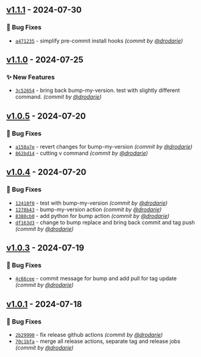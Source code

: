 
## [v1.1.1] - 2024-07-30
### :bug: Bug Fixes
- [`a471235`](https://github.com/drodarie/test_actions/commit/a47123513ae76bfa6ebf011ad36945a03d144efb) - simplify pre-commit install hooks *(commit by [@drodarie](https://github.com/drodarie))*


## [v1.1.0] - 2024-07-25
### :sparkles: New Features
- [`3c52654`](https://github.com/drodarie/test_actions/commit/3c526547d4ec05b69cfbb81a0b7fdccfe011c63f) - bring back bump-my-version. test with slightly different command. *(commit by [@drodarie](https://github.com/drodarie))*


## [v1.0.5] - 2024-07-20
### :bug: Bug Fixes
- [`a158a7e`](https://github.com/drodarie/test_actions/commit/a158a7e36cebeb653bafb227c31020323242b4e9) - revert changes for bump-my-version *(commit by [@drodarie](https://github.com/drodarie))*
- [`862bd14`](https://github.com/drodarie/test_actions/commit/862bd1408810982394d72c009337e18c5fedd9f1) - cutting v command *(commit by [@drodarie](https://github.com/drodarie))*


## [v1.0.4] - 2024-07-20
### :bug: Bug Fixes
- [`12410f0`](https://github.com/drodarie/test_actions/commit/12410f0e079d99624da5addbf5bb41e377014d33) - test with bump-my-version *(commit by [@drodarie](https://github.com/drodarie))*
- [`1278b43`](https://github.com/drodarie/test_actions/commit/1278b43628b97819aa8ba5d3abc0e7854ffc47b3) - bump-my-version action *(commit by [@drodarie](https://github.com/drodarie))*
- [`8380cb0`](https://github.com/drodarie/test_actions/commit/8380cb05f9effae1686464a8d5c404c054de4e9f) - add python for bump action *(commit by [@drodarie](https://github.com/drodarie))*
- [`df163d3`](https://github.com/drodarie/test_actions/commit/df163d3df66c41dd9d19ae8ed57c91af472b6d84) - change to bump replace and bring back commit and tag push *(commit by [@drodarie](https://github.com/drodarie))*


## [v1.0.3] - 2024-07-19
### :bug: Bug Fixes
- [`4c66cee`](https://github.com/drodarie/test_actions/commit/4c66ceef26527a7be9812ea54bf801bb0af2bf06) - commit message for bump and add pull for tag update *(commit by [@drodarie](https://github.com/drodarie))*


## [v1.0.1] - 2024-07-18
### :bug: Bug Fixes
- [`2b29990`](https://github.com/drodarie/test_actions/commit/2b29990435a6e8eff12848fdc80a007107c761d3) - fix release github actions *(commit by [@drodarie](https://github.com/drodarie))*
- [`70c1bfa`](https://github.com/drodarie/test_actions/commit/70c1bfab7dd926b4155983df125c0bcaf4b485d3) - merge all release actions, separate tag and release jobs *(commit by [@drodarie](https://github.com/drodarie))*

[v1.0.1]: https://github.com/drodarie/test_actions/compare/v1.0.0...v1.0.1
[v1.0.3]: https://github.com/drodarie/test_actions/compare/v1.0.2...v1.0.3
[v1.0.4]: https://github.com/drodarie/test_actions/compare/v1.0.3...v1.0.4
[v1.0.5]: https://github.com/drodarie/test_actions/compare/v1.0.4...v1.0.5
[v1.1.0]: https://github.com/drodarie/test_actions/compare/v1.0.5...v1.1.0
[v1.1.1]: https://github.com/drodarie/test_actions/compare/v1.1.0...v1.1.1
